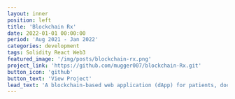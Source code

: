 ```yaml
---
layout: inner
position: left
title: 'Blockchain Rx'
date: 2022-01-01 00:00:00
period: 'Aug 2021 - Jan 2022'
categories: development
tags: Solidity React Web3
featured_image: '/img/posts/blockchain-rx.png'
project_link: 'https://github.com/mugger007/blockchain-Rx.git'
button_icon: 'github'
button_text: 'View Project'
lead_text: 'A blockchain-based web application (dApp) for patients, doctors and pharmacists to manage prescriptions.'
---
```

